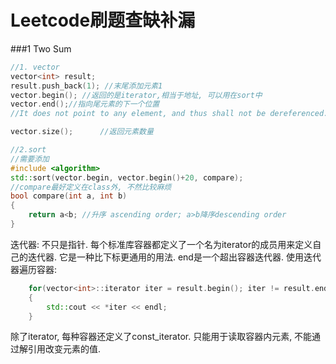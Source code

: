 # Leetcode刷题查缺补漏

###1 Two Sum

```C++
//1. vector
vector<int> result;
result.push_back(1); //末尾添加元素1
vector.begin(); //返回的是iterator,相当于地址, 可以用在sort中
vector.end();//指向尾元素的下一个位置  
//It does not point to any element, and thus shall not be dereferenced.

vector.size();      //返回元素数量

//2.sort
//需要添加
#include <algorithm>
std::sort(vector.begin, vector.begin()+20, compare);
//compare最好定义在class外, 不然比较麻烦
bool compare(int a, int b)
{
    return a<b; //升序 ascending order; a>b降序descending order
}

```

迭代器: 不只是指针. 每个标准库容器都定义了一个名为iterator的成员用来定义自己的迭代器. 它是一种比下标更通用的用法. end是一个超出容器迭代器. 
使用迭代器遍历容器: 
```C++ 
    for(vector<int>::iterator iter = result.begin(); iter != result.end(); ++iter)  //此处使用++iter而不使用iter++只是为了效率上更高
    {
        std::cout << *iter << endl;
    }
```

除了iterator, 每种容器还定义了const_iterator. 只能用于读取容器内元素, 不能通过解引用改变元素的值. 
